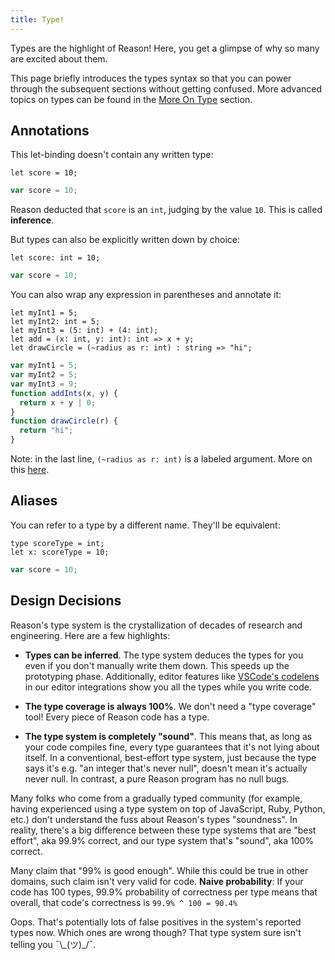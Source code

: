 ```yaml
---
title: Type!
---
```


Types are the highlight of Reason! Here, you get a glimpse of why so many are excited about them.

This page briefly introduces the types syntax so that you can power through the subsequent sections without getting confused. More advanced topics on types can be found in the [More On Type](more-on-type.md) section.

## Annotations

This let-binding doesn't contain any written type:

<!--DOCUSAURUS_CODE_TABS-->
<!--Reason-->
```reason
let score = 10;
```
<!--Output-->
```js
var score = 10;
```
<!--END_DOCUSAURUS_CODE_TABS-->

Reason deducted that `score` is an `int`, judging by the value `10`. This is called **inference**.

But types can also be explicitly written down by choice:

<!--DOCUSAURUS_CODE_TABS-->
<!--Reason-->
```reason
let score: int = 10;
```
<!--Output-->
```js
var score = 10;
```
<!--END_DOCUSAURUS_CODE_TABS-->

You can also wrap any expression in parentheses and annotate it:

<!--DOCUSAURUS_CODE_TABS-->
<!--Reason-->
```reason
let myInt1 = 5;
let myInt2: int = 5;
let myInt3 = (5: int) + (4: int);
let add = (x: int, y: int): int => x + y;
let drawCircle = (~radius as r: int) : string => "hi";
```
<!--Output-->
```js
var myInt1 = 5;
var myInt2 = 5;
var myInt3 = 9;
function addInts(x, y) {
  return x + y | 0;
}
function drawCircle(r) {
  return "hi";
}
```
<!--END_DOCUSAURUS_CODE_TABS-->

Note: in the last line, `(~radius as r: int)` is a labeled argument. More on this [here](function.md).

## Aliases

You can refer to a type by a different name. They'll be equivalent:

<!--DOCUSAURUS_CODE_TABS-->
<!--Reason-->
```reason
type scoreType = int;
let x: scoreType = 10;

```
<!--Output-->
```js
var score = 10;
```
<!--END_DOCUSAURUS_CODE_TABS-->

## Design Decisions

Reason's type system is the crystallization of decades of research and engineering. Here are a few highlights:

- **Types can be inferred**. The type system deduces the types for you even if you don't manually write them down. This speeds up the prototyping phase. Additionally, editor features like [VSCode's codelens](https://github.com/jaredly/reason-language-server) in our editor integrations show you all the types while you write code.

- **The type coverage is always 100%**. We don't need a "type coverage" tool! Every piece of Reason code has a type.

- **The type system is completely "sound"**. This means that, as long as your code compiles fine, every type guarantees that it's not lying about itself. In a conventional, best-effort type system, just because the type says it's e.g. "an integer that's never null", doesn't mean it's actually never null. In contrast, a pure Reason program has no null bugs.

Many folks who come from a gradually typed community (for example, having experienced using a type system on top of JavaScript, Ruby, Python, etc.) don't understand the fuss about Reason's types "soundness". In reality, there's a big difference between these type systems that are "best effort", aka 99.9% correct, and our type system that's "sound", aka 100% correct.

Many claim that "99% is good enough". While this could be true in other domains, such claim isn't very valid for code. **Naive probability**: If your code has 100 types, 99.9% probability of correctness per type means that overall, that code's correctness is `99.9% ^ 100 = 90.4%`

Oops. That's potentially lots of false positives in the system's reported types now. Which ones are wrong though? That type system sure isn't telling you ¯\\\_(ツ)\_/¯.

